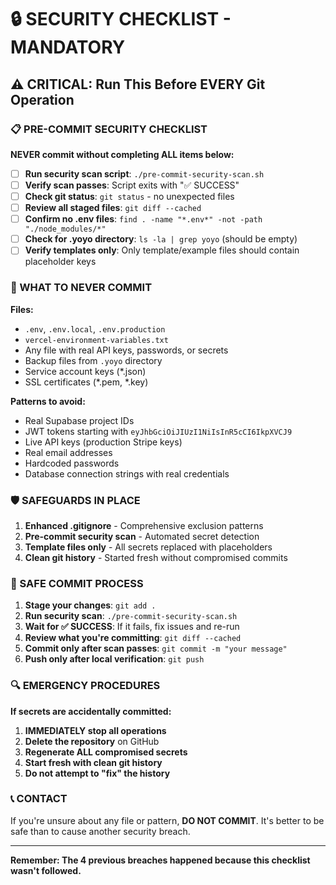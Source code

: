 # 🔒 SECURITY CHECKLIST - MANDATORY

## ⚠️ CRITICAL: Run This Before EVERY Git Operation

### 📋 PRE-COMMIT SECURITY CHECKLIST

**NEVER commit without completing ALL items below:**

- [ ] **Run security scan script**: `./pre-commit-security-scan.sh`
- [ ] **Verify scan passes**: Script exits with "✅ SUCCESS" 
- [ ] **Check git status**: `git status` - no unexpected files
- [ ] **Review all staged files**: `git diff --cached`
- [ ] **Confirm no .env files**: `find . -name "*.env*" -not -path "./node_modules/*"`
- [ ] **Check for .yoyo directory**: `ls -la | grep yoyo` (should be empty)
- [ ] **Verify templates only**: Only template/example files should contain placeholder keys

### 🚨 WHAT TO NEVER COMMIT

**Files:**
- `.env`, `.env.local`, `.env.production`
- `vercel-environment-variables.txt`
- Any file with real API keys, passwords, or secrets
- Backup files from `.yoyo` directory
- Service account keys (*.json)
- SSL certificates (*.pem, *.key)

**Patterns to avoid:**
- Real Supabase project IDs
- JWT tokens starting with `eyJhbGciOiJIUzI1NiIsInR5cCI6IkpXVCJ9`
- Live API keys (production Stripe keys)
- Real email addresses
- Hardcoded passwords
- Database connection strings with real credentials

### 🛡️ SAFEGUARDS IN PLACE

1. **Enhanced .gitignore** - Comprehensive exclusion patterns
2. **Pre-commit security scan** - Automated secret detection
3. **Template files only** - All secrets replaced with placeholders
4. **Clean git history** - Started fresh without compromised commits

### 🚀 SAFE COMMIT PROCESS

1. **Stage your changes**: `git add .`
2. **Run security scan**: `./pre-commit-security-scan.sh`
3. **Wait for ✅ SUCCESS**: If it fails, fix issues and re-run
4. **Review what you're committing**: `git diff --cached`
5. **Commit only after scan passes**: `git commit -m "your message"`
6. **Push only after local verification**: `git push`

### 🔍 EMERGENCY PROCEDURES

**If secrets are accidentally committed:**
1. **IMMEDIATELY stop all operations**
2. **Delete the repository** on GitHub
3. **Regenerate ALL compromised secrets**
4. **Start fresh with clean git history**
5. **Do not attempt to "fix" the history**

### 📞 CONTACT

If you're unsure about any file or pattern, **DO NOT COMMIT**.
It's better to be safe than to cause another security breach.

---

**Remember: The 4 previous breaches happened because this checklist wasn't followed.** 